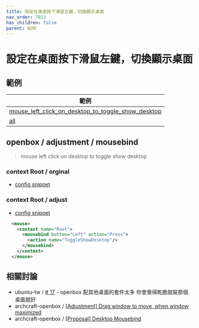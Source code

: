```yaml
---
title: 設定在桌面按下滑鼠左鍵，切換顯示桌面
nav_order: 7013
has_children: false
parent: 如何
---
```



# 設定在桌面按下滑鼠左鍵，切換顯示桌面


## 範例


| 範例 |
| --- |
| [mouse_left_click_on_desktop_to_toggle_show_desktop](https://github.com/samwhelp/note-about-openbox/tree/gh-pages/_demo/sample/mousebind-adjustment/openbox/3.6.1/mouse_left_click_on_desktop_to_toggle_show_desktop) |
| [all](https://github.com/samwhelp/note-about-openbox/tree/gh-pages/_demo/sample/mousebind-adjustment/openbox/3.6.1/all) |


## openbox / adjustment / mousebind

> mouse left click on desktop to toggle show desktop


### context Root / orginal

* [config snippet](https://github.com/samwhelp/note-about-openbox/blob/gh-pages/_demo/sample/mousebind-adjustment/openbox/3.6.1/mouse_left_click_on_desktop_to_toggle_show_desktop/asset/orginal/rc.xml#L593-L601)


### context Root / adjust

* [config snippet](https://github.com/samwhelp/note-about-openbox/blob/gh-pages/_demo/sample/mousebind-adjustment/openbox/3.6.1/mouse_left_click_on_desktop_to_toggle_show_desktop/rc.xml#L594-L596)

``` xml
  <mouse>
    <context name="Root">
      <mousebind button="Left" action="Press">
        <action name="ToggleShowDesktop"/>
      </mousebind>
    </context>
  </mouse>
```


## 相關討論

* ubuntu-tw / [# 17](https://www.ubuntu-tw.org/modules/newbb/viewtopic.php?post_id=362156#forumpost362156) - openbox 配其他桌面的套件太多 你會覺得乾脆就裝那個桌面就好
* archcraft-openbox / [[Adjustment] Drag window to move, when window maximized](https://github.com/archcraft-os/archcraft-openbox/issues/8)
* archcraft-openbox / [[Proposal] Desktop Mousebind](https://github.com/archcraft-os/archcraft-openbox/issues/1)
